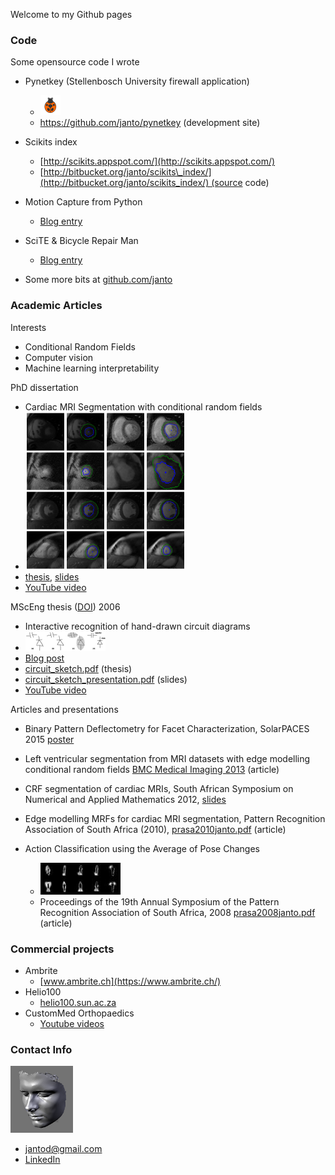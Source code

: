 Welcome to my Github pages

### Code

Some opensource code I wrote  

* Pynetkey (Stellenbosch University firewall application)
  * <img src="files/pynetkey-main.png" width=32 />
  * https://github.com/janto/pynetkey (development site)

* Scikits index
  * [http://scikits.appspot.com/](http://scikits.appspot.com/)
  * [http://bitbucket.org/janto/scikits\_index/](http://bitbucket.org/janto/scikits_index/) (source code)

* Motion Capture from Python
  * [Blog entry](http://janto.blogspot.com/2006/01/motion-capture-in-python.html)

* SciTE & Bicycle Repair Man
  * [Blog entry](http://janto.blogspot.com/2006/02/scite-bicycle-repair-man.html)

* Some more bits at [github.com/janto](https://github.com/janto)

### Academic Articles

Interests  
* Conditional Random Fields
* Computer vision
* Machine learning interpretability

PhD dissertation
  * Cardiac MRI Segmentation with conditional random fields
  * <img src="files/montage.png" width=256 />
  * [thesis](files/dreijer_cardiac_2013.pdf), [slides](files/dreijer_presentation_2013.pdf)
  * [YouTube video](http://youtu.be/lGMUpP6EEzI)


MScEng thesis ([DOI](http://hdl.handle.net/10019.1/2477)) 2006
  * Interactive recognition of hand-drawn circuit diagrams
  * ![](files/circuit_sketch.png)
  * [Blog post](http://janto.blogspot.com/2006/12/interactive-recognition-of-hand-drawn.html)
  * [circuit\_sketch.pdf](files/circuit_sketch.pdf) (thesis)
  * [circuit\_sketch\_presentation.pdf](files/circuit_sketch_presentation.pdf) (slides)
  * [YouTube video](http://youtu.be/6kh2DWtAHBQ)


Articles and presentations
  * Binary Pattern Deflectometry for Facet Characterization, SolarPACES 2015 [poster](files/2015-10-12_Poster_SP_2015.pdf)
  * Left ventricular segmentation from MRI datasets with edge modelling conditional random fields [BMC Medical Imaging 2013](http://www.biomedcentral.com/1471-2342/13/24/) (article)
  * CRF segmentation of cardiac MRIs, South African Symposium on Numerical and Applied Mathematics 2012, [slides](files/sanum2012janto.pdf)
  * Edge modelling MRFs for cardiac MRI segmentation, Pattern Recognition Association of South Africa (2010), [prasa2010janto.pdf](files/prasa2010janto.pdf) (article)

* Action Classification using the Average of Pose Changes
  * ![](files/average_pose_change.png)
  * Proceedings of the 19th Annual Symposium of the Pattern Recognition Association of South Africa, 2008 [prasa2008janto.pdf](files/prasa2008janto.pdf) (article)

### Commercial projects

* Ambrite
  * [www.ambrite.ch](https://www.ambrite.ch/)
* Helio100
  * [helio100.sun.ac.za](https://helio100.sun.ac.za/)
* CustomMed Orthopaedics
  * [Youtube videos](https://youtube.com/playlist?list=PLqRhh0VwYC3wMBg8r77JY66o5ObuTgwO-)

### Contact Info
![](files/janto_face_small.png)
* [jantod@gmail.com](mailto:jantod@gmail.com)
* [LinkedIn](http://www.linkedin.com/in/janto)
